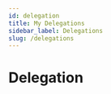 ```yaml
---
id: delegation
title: My Delegations
sidebar_label: Delegations
slug: /delegations
---
```


# Delegation

